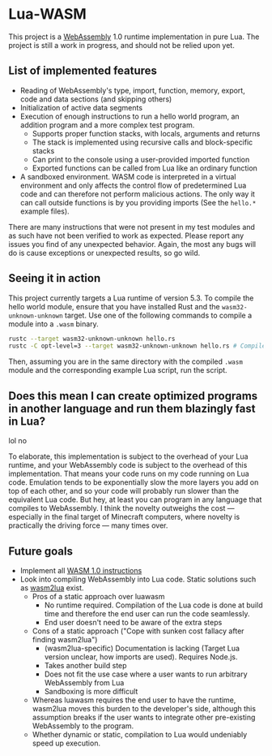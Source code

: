 # Lua-WASM

This project is a [WebAssembly](https://webassembly.org) 1.0 runtime
implementation in pure Lua. The project is still a work in progress, and should
not be relied upon yet.

## List of implemented features

* Reading of WebAssembly's type, import, function, memory, export, code and data
  sections (and skipping others)
* Initialization of active data segments
* Execution of enough instructions to run a hello world program, an addition
  program and a more complex test program.
  * Supports proper function stacks, with locals, arguments and returns
  * The stack is implemented using recursive calls and block-specific stacks
  * Can print to the console using a user-provided imported function
  * Exported functions can be called from Lua like an ordinary function
* A sandboxed environment. WASM code is interpreted in a virtual environment and
  only affects the control flow of predetermined Lua code and can therefore not
  perform malicious actions. The only way it can call outside functions is by
  you providing imports (See the `hello.*` example files).

There are many instructions that were not present in my test modules and as such
have not been verified to work as expected. Please report any issues you find of
any unexpected behavior. Again, the most any bugs will do is cause exceptions or
unexpected results, so go wild.

## Seeing it in action

This project currently targets a Lua runtime of version 5.3. To compile the
hello world module, ensure that you have installed Rust and the
`wasm32-unknown-unknown` target. Use one of the following commands to compile a
module into a `.wasm` binary.

```sh
rustc --target wasm32-unknown-unknown hello.rs
rustc -C opt-level=3 --target wasm32-unknown-unknown hello.rs # Compile with optimizations
```

Then, assuming you are in the same directory with the compiled `.wasm` module
and the corresponding example Lua script, run the script.

## Does this mean I can create optimized programs in another language and run them blazingly fast in Lua?

lol no

To elaborate, this implementation is subject to the overhead of your Lua
runtime, and your WebAssembly code is subject to the overhead of this
implementation. That means your code runs on my code running on Lua code.
Emulation tends to be exponentially slow the more layers you add on top of each
other, and so your code will probably run slower than the equivalent Lua code.
But hey, at least you can program in any language that compiles to WebAssembly.
I think the novelty outweighs the cost — especially in the final target of
Minecraft computers, where novelty is practically the driving force — many times
over.

## Future goals

* Implement all [WASM 1.0
  instructions](https://webassembly.github.io/spec/core/binary/instructions.html)
* Look into compiling WebAssembly into Lua code. Static solutions such as
  [wasm2lua](https://github.com/SwadicalRag/wasm2lua) exist.
  * Pros of a static approach over luawasm
    * No runtime required. Compilation of the Lua code is done at build time and
      therefore the end user can run the code seamlessly.
    * End user doesn't need to be aware of the extra steps
  * Cons of a static approach ("Cope with sunken cost fallacy after finding
    wasm2lua")
    * (wasm2lua-specific) Documentation is lacking (Target Lua version unclear,
      how imports are used). Requires Node.js.
    * Takes another build step
    * Does not fit the use case where a user wants to run arbitrary WebAssembly
      from Lua
    * Sandboxing is more difficult
  * Whereas luawasm requires the end user to have the runtime, wasm2lua moves
    this burden to the developer's side, although this assumption breaks if the
    user wants to integrate other pre-existing WebAssembly to the program.
  * Whether dynamic or static, compilation to Lua would undeniably speed up
    execution.
